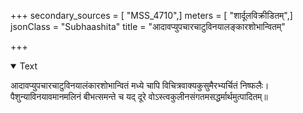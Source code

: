 +++
secondary_sources = [ "MSS_4710",]
meters = [ "शार्दूलविक्रीडितम्",]
jsonClass = "Subhaashita"
title = "आदावप्युपचारचाटुविनयालङ्कारशोभान्वितम्"

+++

<details open><summary>Text</summary>

आदावप्युपचारचाटुविनयालंकारशोभान्वितं मध्ये चापि विचित्रवाक्यकुसुमैरभ्यर्चितं निष्फलैः।  
पैशुन्याविनयावमानमलिनं बीभत्समन्ते च यद् दूरे वोऽस्त्वकुलीनसंगतमसद्धर्मार्थमुत्पादितम्॥
</details>
